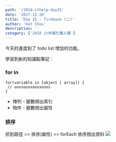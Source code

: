 ```yaml
---
path: '/2018-ithelp-day25'
date: '2017-12-28'
title: 'Day 25 : firebase (二)'
author: 'Kat Chou'
description: ''
category: ['2018 it邦幫忙鐵人賽']
---
```


今天的進度到了 todo list  增加的功能。

學習到新的知識點筆記：
###  for in 
```
for(variable in [object | array]) {
 // ooxxooxxooxxooxx
}
```
*  陣列 - 變數撈出索引 
*  物件 - 變數撈出屬性

### 排序
抓到路徑 >> 排序(屬性) >> forEach 依序撈出資料
![](https://upload-images.jianshu.io/upload_images/4119783-1ebfb2a4b0c27223.png?imageMogr2/auto-orient/strip%7CimageView2/2/w/1240)

